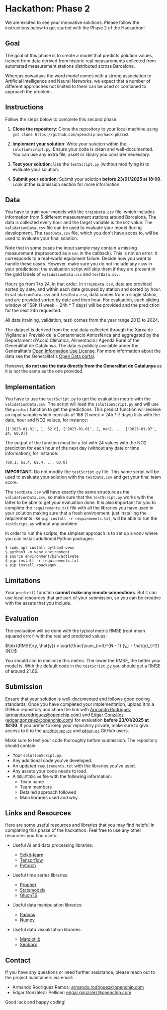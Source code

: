 # Hackathon: Phase 2

We are excited to see your innovative solutions. Please follow the instructions
below to get started with the Phase 2 of the Hackathon!

## Goal

The goal of this phase is to create a model that predicts polution values,
trained from data derived from historic real measurements collected from
automated measurement stations distributed across Barcelona.

Whereas nowadays the word _model_ comes with a strong association to Artificial
Intelligence and Neural Networks, we expect that a number of different
approaches not limited to them can be used or combined to approach the problem.

## Instructions

Follow the steps below to complete this second phase:

1. **Clone the repository**: Clone the repository to your local machine using
`git clone https://github.com/openchip-sw/hack-phase2`.

2. **Implement your solution**: Write your solution within the
`solutionScript.py`. Ensure your code is clean and well-documented. You can use
any extra file, asset or library you consider necessary.

3. **Test your solution**: Use the `testScript.py` (without modifying it) to
evaluate your solution.

4. **Submit your solution**: Submit your solution **before 23/01/2025 at
18:00**. Look at the submission section for more information.

## Data

You have to train your models with the `trainData.csv` file, which includes
information from 5 different measurement stations around Barcelona. The data is
collected every hour and the target variable is the `NO2` value.
The `validationData.csv` file can be used to evaluate your model during
development. The `testData.csv` file, which you don't have acces to, will be
used to evaluate your final solution.

Note that in some cases the input sample may contain a missing measurement
(represented as a `nan` in the callback). This is not an error: it corresponds
to a real-world equipment failure. Decide how you want to handle these cases.
However, make sure you do not include any `nan`s in your predictions: the
evaluation script will skip them if they are present in the gold labels of
`validationData.csv` and `testData.csv`.

Hours go from 1 to 24, in that order. In `trainData.csv`, data are provided
sorted by date, and within each date grouped by station and sorted by hour.
In `validationData.csv` and `testData.csv`, data comes from a single station,
and are provided sorted by date and then hour. For evaluation, each sliding
window of 168h (1 week = 24h * 7 days) will be provided and the prediction for
the next 24h requested.

All data (training, validation, test) comes from the year range 2013 to 2024.

The dataset is derived from the real data collected through the Xarxa de
Vigilància i Previsió de la Contaminació Atmosfèrica and aggregated by the
Departament d'Acció Climàtica, Alimentació i Agenda Rural of the Generalitat de
Catalunya. The data is publicly available under the Generalitat's [Open
Information Use
License](https://administraciodigital.gencat.cat/ca/dades/dades-obertes/informacio-practica/llicencies/).
For more information about the data see the Generalitat's [Open Data
portal](https://analisi.transparenciacatalunya.cat/en/Medi-Ambient/Qualitat-de-l-aire-als-punts-de-mesurament-autom-t/tasf-thgu/about_data).

However, **do not use the data directly from the Generalitat de Catalunya** as
it is not the same as the one provided.

## Implementation

You have to use the `testScript.py` to get the evaluation metric with the
`validationData.csv`. The script will load the `solutionScript.py` and will use
the `predict` function to get the predictions. This predict function will
receive an input sample which consists of 168 (1 week = 24h * 7 days) lists with
the date, hour and NO2 values, for instance:

```
[['2023-01-01', 1, 62.0], ['2023-01-01', 2, nan], ... ['2023-01-07', 24, 60.0]]
```

The output of the function must be a list with 24 values with the NO2
prediction for each hour of the next day (without any date or time
information), for instance:

```
[60.1, 61.4, 62.4, ... 63.0]
```

**IMPORTANT:** Do not modify the `testScript.py` file. This same script will be
used to evaluate your solution with the `testData.csv` and get your final team
score.

The `testData.csv` will have exactly the same structure as the
`validationData.csv`, so make sure that the `testScript.py` works with the
latter to be able to get your evaluation done. It is also important for you to
complete the `requirements.txt` file with all the libraries you have used in
your solution making sure that a fresh environment, just installing the
requirements like `pip install -r requirements.txt`, will be able to run the
`testScript.py` without any problem.

In order to run the scripts, the simplest approach is to set up a _venv_ where
you can install additional Python packages:

```
$ sudo apt install python3-venv
$ python3 -m venv environment
$ source environment/bin/activate
$ pip install -r requirements.txt
$ pip install <package>...
```

## Limitations

Your `predict()` function **cannot make any remote connections**. But it can use
local resources that are part of your submission, so you can be creative with
the assets that you include.

## Evaluation

The evaluation will be done with the typical metric RMSE (root mean squared
error) with the real and predicted values:

$\text{RMSE}(y, \hat{y}) = \sqrt{\frac{\sum_{i=0}^{N - 1} (y_i - \hat{y}_i)^2}{N}}$

You should aim to minimize this metric. The lower the RMSE, the better your
model is. With the default code in the `testScript.py` you should get a RMSE of
around 21.66.

## Submission

Ensure that your solution is well-documented and follows good coding standards.
Once you have completed your implementation, upload it to a GitHub repository
and share the link with [Armando
Rodriguez](mailto:armando.rodriguez@openchip.com)
(armando.rodriguez@openchip.com) and [Edgar
Gonzàlez](mailto:edgar.gonzalez@openchip.com) (edgar.gonzalez@openchip.com) for
evaluation **before 23/01/2025 at 18:00**. If you prefer to keep your repository
private, make sure to give access to it to the
[`arodriguez-oc`](https://github.com/arodriguez-oc) and
[`edgar-oc`](https://github.com/edgar-oc) GitHub users.

Make sure to test your code thoroughly before submission. The repository should
contain:

- Your `solutionScript.py`.
- Any additional code you've developed.
- An updated `requirements.txt` with the libraries you've used.
- Any assets your code needs to load.
- A `SOLUTION.md` file with the following information:
    - Team name
    - Team members
    - Detailed approach followed
    - Main libraries used and why

## Links and Resources

Here are some useful resources and libraries that you may find helpful in
completing this phase of the hackathon. Feel free to use any other resources you
find useful.

- Useful AI and data processing libraries:
    - [Scikit-learn](https://scikit-learn.org/stable/)
    - [Tensorflow](https://www.tensorflow.org/)
    - [Pytorch](https://pytorch.org/)

- Useful time series libraries:
    - [Prophet](https://facebook.github.io/prophet/)
    - [Statsmodels](https://www.statsmodels.org/stable/index.html)
    - [GluonTS](https://ts.gluon.ai/)

- Useful data manipulation libraries:
    - [Pandas](https://pandas.pydata.org/)
    - [Numpy](https://numpy.org/)

- Useful data visualization libraries:
    - [Matplotlib](https://matplotlib.org/)
    - [Seaborn](https://seaborn.pydata.org/)

## Contact

If you have any questions or need further assistance, please reach out to the
project maintainers via email:

* Armando Rodriguez Ramos: <armando.rodriguez@openchip.com>
* Edgar Gonzàlez i Pellicer: <edgar.gonzalez@openchip.com>

Good luck and happy coding!
